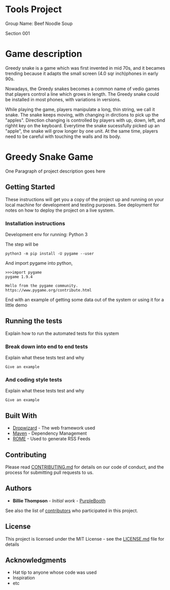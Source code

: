 # Tools Project

Group Name: Beef Noodle Soup

Section 001

# Game description 

Greedy snake is a game which was first invented in mid 70s, and it becames trending because it adapts the small screen (4.0 sqr inch)phones in early 90s. 

Nowadays, the Greedy snakes becomes a common name of vedio games that players control a line which grows in length. The Greedy snake could be installed in most phones, with variations in versions.

While playing the game, players manipulate a long, thin string, we call it snake. The snake keeps moving, with changing in dirctions to pick up the "apples". Direction changing is controlled by players with up, down, left, and righht key on the keyboard. Everytime the snake sucessfully picked up an "apple", the snake will grow longer by one unit. At the same time, players need to be careful with touching the walls and its body.


# Greedy Snake Game

One Paragraph of project description goes here

## Getting Started

These instructions will get you a copy of the project up and running on your local machine for development and testing purposes. See deployment for notes on how to deploy the project on a live system.

### Installation instructions

Development env for running: Python 3

The step will be

```
python3 -m pip install -U pygame --user

```

And import pygame into python,

```
>>>import pygame
pygame 1.9.4

Hello from the pygame community. https://www.pygame.org/contribute.html

```

End with an example of getting some data out of the system or using it for a little demo

## Running the tests

Explain how to run the automated tests for this system

### Break down into end to end tests

Explain what these tests test and why

```
Give an example
```

### And coding style tests

Explain what these tests test and why

```
Give an example
```


## Built With

* [Dropwizard](http://www.dropwizard.io/1.0.2/docs/) - The web framework used
* [Maven](https://maven.apache.org/) - Dependency Management
* [ROME](https://rometools.github.io/rome/) - Used to generate RSS Feeds

## Contributing

Please read [CONTRIBUTING.md](https://gist.github.com/PurpleBooth/b24679402957c63ec426) for details on our code of conduct, and the process for submitting pull requests to us.

## Authors

* **Billie Thompson** - *Initial work* - [PurpleBooth](https://github.com/PurpleBooth)

See also the list of [contributors](https://github.com/your/project/contributors) who participated in this project.

## License

This project is licensed under the MIT License - see the [LICENSE.md](LICENSE.md) file for details

## Acknowledgments

* Hat tip to anyone whose code was used
* Inspiration
* etc
